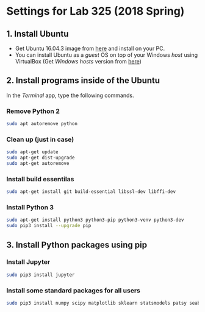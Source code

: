 # Settings for Lab 325 (2018 Spring)

## 1. Install Ubuntu 
* Get Ubuntu 16.04.3 image from [here](https://www.ubuntu.com/download/desktop/thank-you?version=16.04.3&architecture=amd64) and install on your PC.
* You can install Ubuntu as a *guest* OS on top of your Windows *host* using VirtualBox (Get *Windows hosts* version from [here](https://www.virtualbox.org/wiki/Downloads))

## 2. Install programs inside of the Ubuntu

In the *Terminal* app, type the following commands.

### Remove Python 2

```bash
sudo apt autoremove python
```

### Clean up (just in case)
```bash
sudo apt-get update
sudo apt-get dist-upgrade
sudo apt-get autoremove
```

### Install build essentilas
```bash
sudo apt-get install git build-essential libssl-dev libffi-dev 
```

### Install Python 3
```bash
sudo apt-get install python3 python3-pip python3-venv python3-dev
sudo pip3 install --upgrade pip
```


## 3. Install Python packages using pip


### Install Jupyter

```bash
sudo pip3 install jupyter
```

### Install some standard packages for all users

```bash
sudo pip3 install numpy scipy matplotlib sklearn statsmodels patsy seaborn pandas csv python-glmnet pydot Pillow  
```

